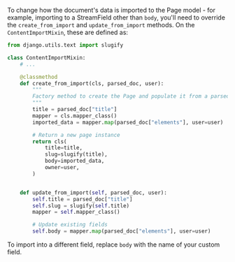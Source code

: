 To change how the document's data is imported to the Page model - for example, importing to a StreamField other than `body`,
you'll need to override the `create_from_import` and `update_from_import` methods. On the `ContentImportMixin`, these are defined as:

```python
from django.utils.text import slugify

class ContentImportMixin:
    # ...

    @classmethod
    def create_from_import(cls, parsed_doc, user):
        """
        Factory method to create the Page and populate it from a parsed document.
        """
        title = parsed_doc["title"]
        mapper = cls.mapper_class()
        imported_data = mapper.map(parsed_doc["elements"], user=user)

        # Return a new page instance
        return cls(
            title=title,
            slug=slugify(title),
            body=imported_data,
            owner=user,
        )


    def update_from_import(self, parsed_doc, user):
        self.title = parsed_doc["title"]
        self.slug = slugify(self.title)
        mapper = self.mapper_class()

        # Update existing fields
        self.body = mapper.map(parsed_doc["elements"], user=user)
```

To import into a different field, replace `body` with the name of your custom field.

